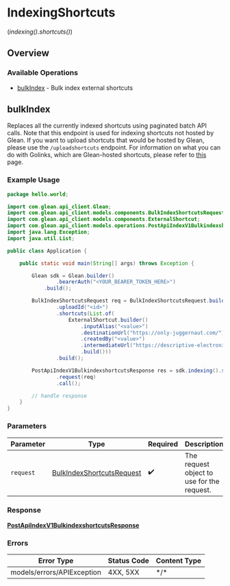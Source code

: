 # IndexingShortcuts
(*indexing().shortcuts()*)

## Overview

### Available Operations

* [bulkIndex](#bulkindex) - Bulk index external shortcuts

## bulkIndex

Replaces all the currently indexed shortcuts using paginated batch API calls. Note that this endpoint is used for indexing shortcuts not hosted by Glean. If you want to upload shortcuts that would be hosted by Glean, please use the `/uploadshortcuts` endpoint. For information on what you can do with Golinks, which are Glean-hosted shortcuts, please refer to [this](https://help.glean.com/en/articles/5628838-how-go-links-work) page.

### Example Usage

```java
package hello.world;

import com.glean.api_client.Glean;
import com.glean.api_client.models.components.BulkIndexShortcutsRequest;
import com.glean.api_client.models.components.ExternalShortcut;
import com.glean.api_client.models.operations.PostApiIndexV1BulkindexshortcutsResponse;
import java.lang.Exception;
import java.util.List;

public class Application {

    public static void main(String[] args) throws Exception {

        Glean sdk = Glean.builder()
                .bearerAuth("<YOUR_BEARER_TOKEN_HERE>")
            .build();

        BulkIndexShortcutsRequest req = BulkIndexShortcutsRequest.builder()
                .uploadId("<id>")
                .shortcuts(List.of(
                    ExternalShortcut.builder()
                        .inputAlias("<value>")
                        .destinationUrl("https://only-juggernaut.com/")
                        .createdBy("<value>")
                        .intermediateUrl("https://descriptive-electronics.name")
                        .build()))
                .build();

        PostApiIndexV1BulkindexshortcutsResponse res = sdk.indexing().shortcuts().bulkIndex()
                .request(req)
                .call();

        // handle response
    }
}
```

### Parameters

| Parameter                                                                     | Type                                                                          | Required                                                                      | Description                                                                   |
| ----------------------------------------------------------------------------- | ----------------------------------------------------------------------------- | ----------------------------------------------------------------------------- | ----------------------------------------------------------------------------- |
| `request`                                                                     | [BulkIndexShortcutsRequest](../../models/shared/BulkIndexShortcutsRequest.md) | :heavy_check_mark:                                                            | The request object to use for the request.                                    |

### Response

**[PostApiIndexV1BulkindexshortcutsResponse](../../models/operations/PostApiIndexV1BulkindexshortcutsResponse.md)**

### Errors

| Error Type                 | Status Code                | Content Type               |
| -------------------------- | -------------------------- | -------------------------- |
| models/errors/APIException | 4XX, 5XX                   | \*/\*                      |